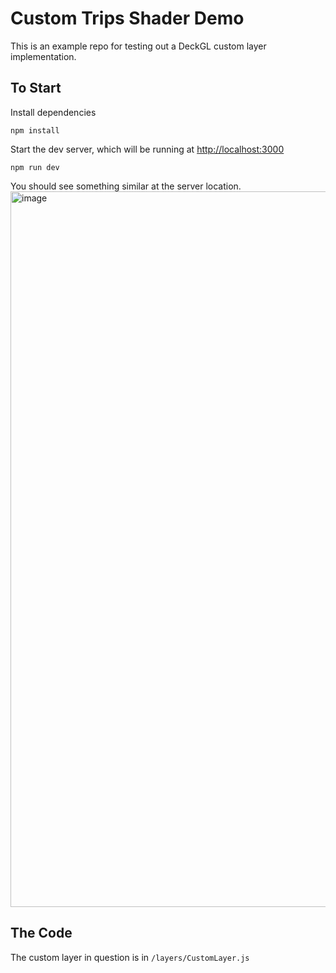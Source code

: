 # Custom Trips Shader Demo
This is an example repo for testing out a DeckGL custom layer implementation.

## To Start
Install dependencies
```
npm install
```

Start the dev server, which will be running at [http://localhost:3000](http://localhost:3000)
```
npm run dev
```

You should see something similar at the server location.
<img width="1145" alt="image" src="https://user-images.githubusercontent.com/814934/166171597-fe6691fb-7796-4af8-9ca0-f289c8143554.png">


## The Code
The custom layer in question is in `/layers/CustomLayer.js`
